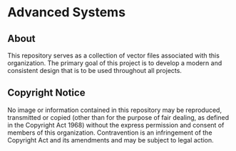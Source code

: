 # Advanced Systems

## About

This repository serves as a collection of vector files associated with this
organization. The primary goal of this project is to develop a modern and consistent
design that is to be used throughout all projects.

## Copyright Notice

No image or information contained in this repository may be reproduced, transmitted
or copied (other than for the purpose of fair dealing, as defined in the Copyright
Act 1968) without the express permission and consent of members of this organization.
Contravention is an infringement of the Copyright Act and its amendments and may
be subject to legal action.
